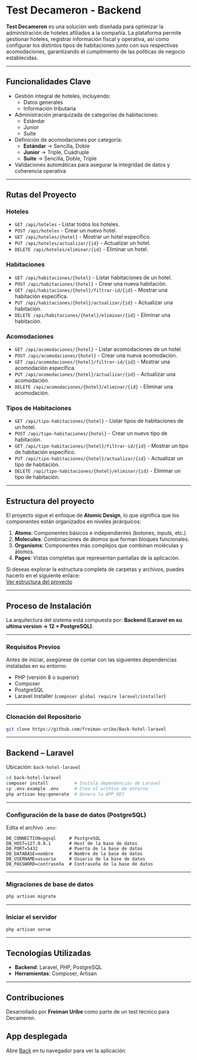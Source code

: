 # Test Decameron - Backend

**Test Decameron** es una solución web diseñada para optimizar la administración de hoteles afiliados a la compañía. La plataforma permite gestionar hoteles, registrar información fiscal y operativa, así como configurar los distintos tipos de habitaciones junto con sus respectivas acomodaciones, garantizando el cumplimiento de las políticas de negocio establecidas.

---

## Funcionalidades Clave

-   Gestión integral de hoteles, incluyendo:
    -   Datos generales
    -   Información tributaria
-   Administración jerarquizada de categorías de habitaciones:
    -   Estándar
    -   Junior
    -   Suite
-   Definición de acomodaciones por categoría:
    -   **Estándar** → Sencilla, Doble
    -   **Junior** → Triple, Cuádruple
    -   **Suite** → Sencilla, Doble, Triple
-   Validaciones automáticas para asegurar la integridad de datos y coherencia operativa

---

## Rutas del Proyecto

### Hoteles

-   `GET /api/hoteles` - Listar todos los hoteles.
-   `POST /api/hoteles` - Crear un nuevo hotel.
-   `GET /api/hoteles/{hotel}` - Mostrar un hotel específico.
-   `PUT /api/hoteles/actualizar/{id}` - Actualizar un hotel.
-   `DELETE /api/hoteles/eliminar/{id}` - Eliminar un hotel.

### Habitaciones

-   `GET /api/habitaciones/{hotel}` - Listar habitaciones de un hotel.
-   `POST /api/habitaciones/{hotel}` - Crear una nueva habitación.
-   `GET /api/habitaciones/{hotel}/filtrar-id/{id}` - Mostrar una habitación específica.
-   `PUT /api/habitaciones/{hotel}/actualizar/{id}` - Actualizar una habitación.
-   `DELETE /api/habitaciones/{hotel}/eliminar/{id}` - Eliminar una habitación.

### Acomodaciones

-   `GET /api/acomodaciones/{hotel}` - Listar acomodaciones de un hotel.
-   `POST /api/acomodaciones/{hotel}` - Crear una nueva acomodación.
-   `GET /api/acomodaciones/{hotel}/filtrar-id/{id}` - Mostrar una acomodación específica.
-   `PUT /api/acomodaciones/{hotel}/actualizar/{id}` - Actualizar una acomodación.
-   `DELETE /api/acomodaciones/{hotel}/eliminar/{id}` - Eliminar una acomodación.

### Tipos de Habitaciones

-   `GET /api/tipo-habitaciones/{hotel}` - Listar tipos de habitaciones de un hotel.
-   `POST /api/tipo-habitaciones/{hotel}` - Crear un nuevo tipo de habitación.
-   `GET /api/tipo-habitaciones/{hotel}/filtrar-id/{id}` - Mostrar un tipo de habitación específico.
-   `PUT /api/tipo-habitaciones/{hotel}/actualizar/{id}` - Actualizar un tipo de habitación.
-   `DELETE /api/tipo-habitaciones/{hotel}/eliminar/{id}` - Eliminar un tipo de habitación.

---

## Estructura del proyecto

El proyecto sigue el enfoque de **Atomic Design**, lo que significa que los componentes están organizados en niveles jerárquicos:

1. **Atoms**: Componentes básicos e independientes (botones, inputs, etc.).
2. **Molecules**: Combinaciones de átomos que forman bloques funcionales.
3. **Organisms**: Componentes más complejos que combinan moléculas y átomos.
4. **Pages**: Vistas completas que representan pantallas de la aplicación.

Si deseas explorar la estructura completa de carpetas y archivos, puedes hacerlo en el siguiente enlace:  
[Ver estructura del proyecto](https://gitingest.com/freiman-uribe/Front-hotel-React)

---

## Proceso de Instalación

La arquitectura del sistema está compuesta por:
**Backend (Laravel en su ultima version -> 12 + PostgreSQL)**.

---

### Requisitos Previos

Antes de iniciar, asegúrese de contar con las siguientes dependencias instaladas en su entorno:

-   PHP (versión 8 o superior)
-   Composer
-   PostgreSQL
-   Laravel Installer (`composer global require laravel/installer`)

---

### Clonación del Repositorio

```bash
git clone https://github.com/freiman-uribe/Back-hotel-laravel
```

---

## Backend – Laravel

Ubicación: `back-hotel-laravel`

```bash
cd back-hotel-laravel
composer install          # Instala dependencias de Laravel
cp .env.example .env      # Crea el archivo de entorno
php artisan key:generate  # Genera la APP_KEY
```

---

### Configuración de la base de datos (PostgreSQL)

Edita el archivo `.env`:

```env
DB_CONNECTION=pgsql     # PostgreSQL
DB_HOST=127.0.0.1       # Host de la base de datos
DB_PORT=5432            # Puerto de la base de datos
DB_DATABASE=nombre      # Nombre de la base de datos
DB_USERNAME=usuario     # Usuario de la base de datos
DB_PASSWORD=contraseña  # Contraseña de la base de datos
```

---

### Migraciones de base de datos

```bash
php artisan migrate
```

---

### Iniciar el servidor

```bash
php artisan serve
```

---

## Tecnologías Utilizadas

-   **Backend**: Laravel, PHP, PostgreSQL
-   **Herramientas**: Composer, Artisan

---

## Contribuciones

Desarrollado por **Freiman Uribe** como parte de un test técnico para Decameron.

## App desplegada

Abre [Back](https://back-hotel-laravel-production.up.railway.app/api/) en tu navegador para ver la aplicación.
